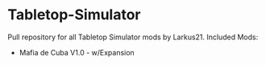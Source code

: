 # Tabletop-Simulator
Pull repository for all Tabletop Simulator mods by Larkus21.
Included Mods:
 - Mafia de Cuba V1.0 - w/Expansion
